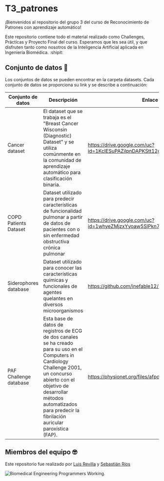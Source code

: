 # T3_patrones
¡Bienvenidos al repositorio del grupo 3 del curso de Reconocimiento de Patrones con aprendizaje automático!  

Este repositorio contiene todo el material realizado como Challenges, Prácticas y Proyecto Final del curso. Esperamos que les sea útil, y que disfruten tanto como nosotros de la Inteligencia Artificial aplicada en Ingeniería Biomédica. :shipit:

## Conjunto de datos :brain:
Los conjuntos de datos se pueden encontrar en la carpeta datasets. Cada conjunto de datos se proporciona su link y se describe a continuación:

| Conjunto de datos | Descripción | Enlace |
|----------|----------|----------|
| Cancer dataset    | El dataset que se trabaja es el "Breast Cancer Wisconsin (Diagnostic) Dataset" y se utiliza comúnmente en la comunidad de aprendizaje automático para clasificación binaria.   | https://drive.google.com/uc?id=1KcIESuPAZilpnDAPKStt12g-KC3xpJcy   |
| COPD Patients Dataset    | Dataset utilizado para predecir características de funcionalidad pulmonar a partir de datos de pacientes con o sin enfermedad obstructiva crónica pulmonar   | https://drive.google.com/uc?id=1whyeZMjzxYyoaw5SlPkn7bQ_9teH7Db4   |
| Siderophores database   | Dataset utilizado para conocer las características químicas y funcionales de agentes quelantes en diversos microorganismos  | https://github.com/inefable12/siderophores_database  |
| PAF Challenge database  | Esta base de datos de registros de ECG de dos canales se ha creado para su uso en el Computers in Cardiology Challenge 2001, un concurso abierto con el objetivo de desarrollar métodos automatizados para predecir la fibrilación auricular paroxística (FAP).  | https://physionet.org/files/afpdb/1.0.0/  |

## Miembros del equipo :nerd_face:

Este repositorio fue realizado por [Luis Revilla](https://www.linkedin.com/in/luis-carlos-revilla-dominguez-435568194/) y [Sebastián Ríos](https://www.linkedin.com/in/sebastian-adolfo-rios-quintanilla-b83184268/)

![Biomedical Engineering Programmers Working.](https://user-images.githubusercontent.com/43320984/236865491-da91025f-d760-4749-8033-1f5bc9c95c47.png)
